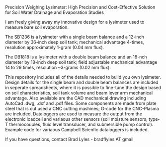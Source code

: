 Precision Weighing Lysimeter: High Precision and Cost-Effective Solution for Soil Water Drainage and Evaporation Studies

I am freely giving away my innovative design for a lysimeter used to measure bare soil evaporation.

The SB1236 is a lysimeter with a single beam balance and a 12-inch diameter by 36-inch deep soil tank; mechanical advantage 4-times, resolution approximately 1-gram (0.04 mm flux).

The DB1818 is a lysimeter with a double beam balance and an 18-nch diameter by 18-inch deep soil tank; field adjustable mechanical advantage 14 to 29 times, resolution ~3-grams (0.02 mm flux).

This repository includes all of the details needed to build you own lysimeter.  Design details for the single beam and double beam balances are included in seperate spreadsheets, where it is possible to fine-tune the design based on soil characteristics, soil tank volume and beam lever arm mechanical advantage.  Also available are the CAD mechanical drawing including AutoCad .dwg, .dxf and .pdf files.  Some components are made from plate steel that is cut used a CNC cutting mashines; G-code for the CNC-Plasma are included.  Dataloggers are used to measure the output from the electronic loadcell and variaous other sensors (soil moisture sensors, type-T thermocouples, fluid level transducer, and submersible pump control).  Example code for variaous Campbell Scienfic dataloggers is included.

If you have questions, contact Brad Lyles - bradflyles AT gmail
